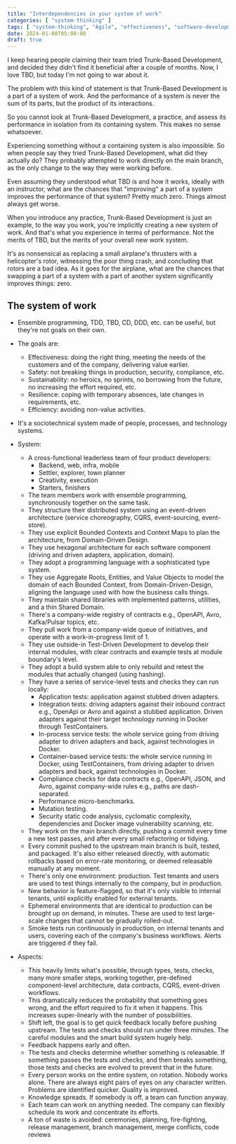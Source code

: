 ```yaml
---
title: "Interdependencies in your system of work"
categories: [ "system-thinking" ]
tags: [ "system-thinking", "Agile", "effectiveness", "software-development", "technical-processes" ]
date: 2024-01-08T05:00:00
draft: true
---
```


I keep hearing people claiming their team tried Trunk-Based Development, and decided they didn't find it beneficial after a couple of months. Now, I love TBD, but today I'm not going to war about it.

The problem with this kind of statement is that Trunk-Based Development is a part of a system of work. And the performance of a system is never the sum of its parts, but the product of its interactions.

So you cannot look at Trunk-Based Development, a practice, and assess its performance in isolation from its containing system. This makes no sense whatsoever.

Experiencing something without a containing system is also impossible. So when people say they tried Trunk-Based Development, what did they actually do? They probably attempted to work directly on the main branch, as the only change to the way they were working before.

Even assuming they understood what TBD is and how it works, ideally with an instructor, what are the chances that "improving" a part of a system improves the performance of that system? Pretty much zero. Things almost always get worse.

When you introduce any practice, Trunk-Based Development is just an example, to the way you work, you're implicitly creating a new system of work. And that's what you experience in terms of performance. Not the merits of TBD, but the merits of your overall new work system.

It's as nonsensical as replacing a small airplane's thrusters with a helicopter's rotor, witnessing the poor thing crash, and concluding that rotors are a bad idea. As it goes for the airplane, what are the chances that swapping a part of a system with a part of another system significantly improves things: zero.

## The system of work



[//]: # (TODO index)

- Ensemble programming, TDD, TBD, CD, DDD, etc. can be useful, but they're not goals on their own.
- The goals are:
    - Effectiveness: doing the right thing, meeting the needs of the customers and of the company, delivering value earlier.
    - Safety: not breaking things in production, security, compliance, etc.
    - Sustainability: no heroics, no sprints, no borrowing from the future, no increasing the effort required, etc.
    - Resilience: coping with temporary absences, late changes in requirements, etc.
    - Efficiency: avoiding non-value activities.
- It's a sociotechnical system made of people, processes, and technology systems.

- System:
    - A cross-functional leaderless team of four product developers:
        - Backend, web, infra, mobile
        - Settler, explorer, town planner
        - Creativity, execution
        - Starters, finishers
    - The team members work with ensemble programming, synchronously together on the same task.
    - They structure their distributed system using an event-driven architecture (service choreography, CQRS, event-sourcing, event-store).
    - They use explicit Bounded Contexts and Context Maps to plan the architecture, from Domain-Driven Design.
    - They use hexagonal architecture for each software component (driving and driven adapters, application, domain).
    - They adopt a programming language with a sophisticated type system.
    - They use Aggregate Roots, Entities, and Value Objects to model the domain of each Bounded Context, from Domain-Driven-Design, aligning the language used with how the business calls things.
    - They maintain shared libraries with implemented patterns, utilities, and a thin Shared Domain.
    - There's a company-wide registry of contracts e.g., OpenAPI, Avro, Kafka/Pulsar topics, etc.
    - They pull work from a company-wide queue of initiatives, and operate with a work-in-progress limit of 1.
    - They use outside-in Test-Driven Development to develop their internal modules, with clear contracts and example tests at module boundary's level.
    - They adopt a build system able to only rebuild and retest the modules that actually changed (using hashing).
    - They have a series of service-level tests and checks they can run locally:
        - Application tests: application against stubbed driven adapters.
        - Integration tests: driving adapters against their inbound contract e.g., OpenApi or Avro and against a stubbed application. Driven adapters against their target technology running in Docker through TestContainers.
        - In-process service tests: the whole service going from driving adapter to driven adapters and back, against technologies in Docker.
        - Container-based service tests: the whole service running in Docker, using TestContainers, from driving adapter to driven adapters and back, against technologies in Docker.
        - Compliance checks for data contracts e.g., OpenAPI, JSON, and Avro, against company-wide rules e.g., paths are dash-separated.
        - Performance micro-benchmarks.
        - Mutation testing.
        - Security static code analysis, cyclomatic complexity, dependencies and Docker image vulnerability scanning, etc.
    - They work on the main branch directly, pushing a commit every time a new test passes, and after every small refactoring or tidying.
    - Every commit pushed to the upstream main branch is built, tested, and packaged. It's also either released directly, with automatic rollbacks based on error-rate monitoring, or deemed releasable manually at any moment.
    - There's only one environment: production. Test tenants and users are used to test things internally to the company, but in production.
    - New behavior is feature-flagged, so that it's only visible to internal tenants, until explicitly enabled for external tenants.
    - Ephemeral environments that are identical to production can be brought up on demand, in minutes. These are used to test large-scale changes that cannot be gradually rolled-out.
    - Smoke tests run continuously in production, on internal tenants and users, covering each of the company's business workflows. Alerts are triggered if they fail.

- Aspects:
    - This heavily limits what's possible, through types, tests, checks, many more smaller steps, working together, pre-defined component-level architecture, data contracts, CQRS, event-driven workflows.
    - This dramatically reduces the probability that something goes wrong, and the effort required to fix it when it happens. This increases super-linearly with the number of possibilities.
    - Shift left, the goal is to get quick feedback locally before pushing upstream. The tests and checks should run under three minutes. The careful modules and the smart build system hugely help.
    - Feedback happens early and often.
    - The tests and checks determine whether something is releasable. If something passes the tests and checks, and then breaks something, those tests and checks are evolved to prevent that in the future.
    - Every person works on the entire system, on rotation. Nobody works alone. There are always eight pairs of eyes on any character written. Problems are identified quicker. Quality is improved.
    - Knowledge spreads. If somebody is off, a team can function anyway.
    - Each team can work on anything needed. The company can flexibly schedule its work and concentrate its efforts.
    - A ton of waste is avoided: ceremonies, planning, fire-fighting, release management, branch management, merge conflicts, code reviews

[//]: # (TODO change the title;)